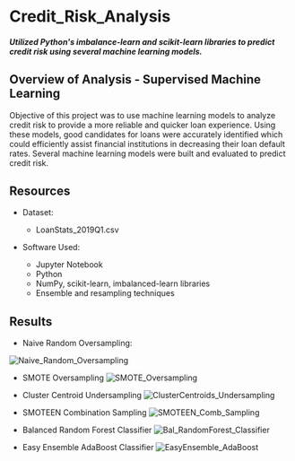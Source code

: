 # Credit_Risk_Analysis
#### *Utilized Python's imbalance-learn and scikit-learn libraries to predict credit risk using several machine learning models.*

## Overview of Analysis - Supervised Machine Learning

Objective of this project was to use machine learning models to analyze credit risk to provide a more reliable and quicker loan experience. Using these models, good candidates for loans were accurately identified which could efficiently assist financial institutions in decreasing their loan default rates. Several machine learning models were built and evaluated to predict credit risk.

## Resources
- Dataset:
  - LoanStats_2019Q1.csv
  
- Software Used:
  - Jupyter Notebook
  - Python
  - NumPy, scikit-learn, imbalanced-learn libraries
  - Ensemble and resampling techniques
  
## Results

- Naive Random Oversampling:

![Naive_Random_Oversampling](https://user-images.githubusercontent.com/98711219/179661527-9ff18595-1a32-4810-89fd-e22e3151d58b.png)


- SMOTE Oversampling
![SMOTE_Oversampling](https://user-images.githubusercontent.com/98711219/179661584-9bdaeadf-6154-4e82-8667-67135e890103.png)


- Cluster Centroid Undersampling
![ClusterCentroids_Undersampling](https://user-images.githubusercontent.com/98711219/179661937-01eb24fc-7d69-4dd4-b17d-01f0d351c11f.png)


- SMOTEEN Combination Sampling
![SMOTEEN_Comb_Sampling](https://user-images.githubusercontent.com/98711219/179661691-c6062e2f-f744-4664-a04d-2da19eba0587.png)


- Balanced Random Forest Classifier
![Bal_RandomForest_Classifier](https://user-images.githubusercontent.com/98711219/179661765-097a0ac0-3566-4151-aa5b-e1102a67b565.png)


- Easy Ensemble AdaBoost Classifier
![EasyEnsemble_AdaBoost](https://user-images.githubusercontent.com/98711219/179661831-8084c698-d117-40dd-8efd-5bf4a1418c26.png)







